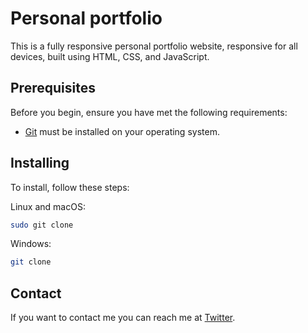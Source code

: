 # Personal portfolio


This is a fully responsive personal portfolio website, responsive for all devices, built using HTML, CSS, and JavaScript.


## Prerequisites

Before you begin, ensure you have met the following requirements:

* [Git](https://git-scm.com/downloads "Download Git") must be installed on your operating system.

## Installing 

To install, follow these steps:

Linux and macOS:

```bash
sudo git clone 
```

Windows:

```bash
git clone 
```

## Contact

If you want to contact me you can reach me at [Twitter](https://twitter.com/jumbo_nikhil).
